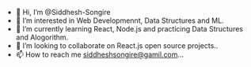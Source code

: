 - 👋 Hi, I’m @Siddhesh-Songire
- 👀 I’m interested in Web Developmennt, Data Structures and ML.
- 🌱 I’m currently learning React, Node.js and practicing Data Structures and Alogorithm.
- 💞️ I’m looking to collaborate on React.js open source projects..
- 📫 How to reach me siddheshsongire@gamil.com...

<!---
Siddhesh-Songire/Siddhesh-Songire is a ✨ special ✨ repository because its `README.md` (this file) appears on your GitHub profile.
You can click the Preview link to take a look at your changes.
--->
